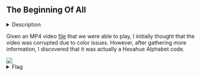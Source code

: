 ## The Beginning Of All

<details>
  <summary>Description</summary>
  
  > I was working on my laptop when my laptop suddenly glitched. I discussed it with my friends and to our surprise we all had the same color glitch. I guess it has to do something with the odd behavior of the people around me.
  
  > Flag Format: CHCTF{}
  
</details>

Given an MP4 video [file](./glitches.mp4) that we were able to play, I initially thought that the video was corrupted due to color issues. However, after gathering more information, I discovered that it was actually a Hexahue Alphabet code.

<img src="https://omniglot.com/images/writing/hexahue.gif">

<details>
  <summary>Flag</summary>
  
  > `CHCTF{5URR3ND3R_0R_5UFF3R}`
  
</details>
